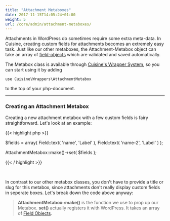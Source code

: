 ```yaml
---
title: "Attachment Metaboxes"
date: 2017-11-15T14:05:24+01:00
weight: 5
url: /core/admin/attachment-metaboxes/
---
```


Attachments in WordPress do sometimes require some extra meta-data. In Cuisine, creating custom fields for attachments becomes an extremely easy task. Just like our other metaboxes, the Attachment-Metabox object can take an array of [field-objects](/core/fields/using-fields/) which are validated and saved automatically.

The Metabox class is available through [Cuisine's Wrapper System](/core/getting-started/structure/), so you can start using it by adding

`use Cuisine\Wrappers\AttachmentMetabox`

to the top of your php-document.

---


### Creating an Attachment Metabox

Creating a new attachment metabox with a few custom fields is fairy straightforward. Let's look at an example:

{{< highlight php >}}

$fields = array(
	Field::text( 'name', 'Label' ),
	Field::text( 'name-2', 'Label' )
);

AttachmentMetabox::make()->set( $fields );

{{< / highlight >}}  

<br/>

In contrast to our other metabox classes, you don't have to provide a title or slug for this metabox, since attachments don't really display custom fields in seperate boxes. Let's break down the code above anyway:

>**AttachmentMetabox::make()** is the function we use to prop up our Metabox. **set()** actually registers it with WordPress. It takes an array of [Field Objects](/fields/using-fields/).
